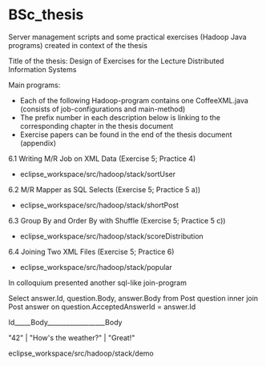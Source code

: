 # BSc_thesis
Server management scripts and some practical exercises (Hadoop Java programs) created in context of the thesis

Title of the thesis: Design of Exercises for the Lecture Distributed Information Systems

Main programs:

- Each of the following Hadoop-program contains one CoffeeXML.java (consists of job-configurations and main-method)
- The prefix number in each description below is linking to the corresponding chapter in the thesis document
- Exercise papers can be found in the end of the thesis document (appendix)

6.1 Writing M/R Job on XML Data (Exercise 5; Practice 4)
- eclipse_workspace/src/hadoop/stack/sortUser

6.2 M/R Mapper as SQL Selects (Exercise 5; Practice 5 a))
- eclipse_workspace/src/hadoop/stack/shortPost

6.3 Group By and Order By with Shuffle (Exercise 5; Practice 5 c))
- eclipse_workspace/src/hadoop/stack/scoreDistribution

6.4 Joining Two XML Files (Exercise 5; Practice 6)
- eclipse_workspace/src/hadoop/stack/popular

In colloquium presented another sql-like join-program

Select answer.Id, question.Body, answer.Body
from Post question inner join Post answer
on question.AcceptedAnswerId = answer.Id

Id_____Body__________________Body

"42" | "How's the weather?" | "Great!"

eclipse_workspace/src/hadoop/stack/demo